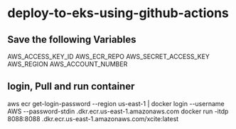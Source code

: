 # deploy-to-eks-using-github-actions
## Save the following Variables

AWS_ACCESS_KEY_ID
AWS_ECR_REPO
AWS_SECRET_ACCESS_KEY
AWS_REGION 
AWS_ACCOUNT_NUMBER

## login, Pull and run container
aws ecr get-login-password --region us-east-1 | docker login --username AWS --password-stdin <your-account-number>.dkr.ecr.us-east-1.amazonaws.com
docker run -itdp 8088:8088 <your-account-number>.dkr.ecr.us-east-1.amazonaws.com/xcite:latest